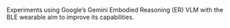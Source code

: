 Experiments using Google’s Gemini Embodied Reasoning (ER) VLM with the BLE wearable aim to improve its capabilities.
